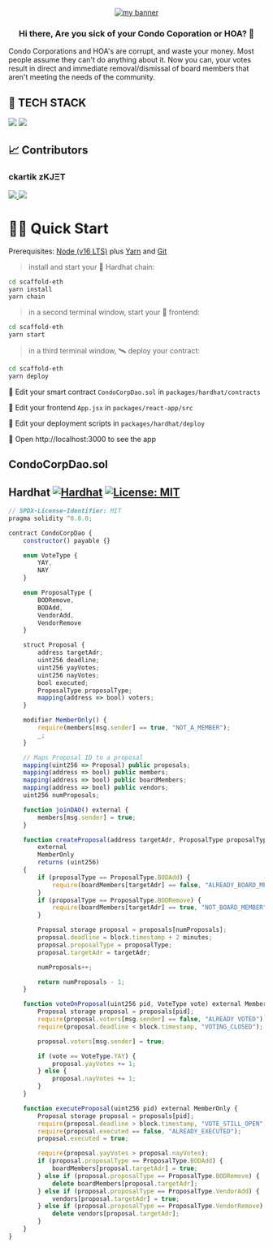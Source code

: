 <p align="center">
  <a href="https://www.yushi.dev/" target="_blank" rel="noreferrer"><img src="https://external-content.duckduckgo.com/iu/?u=https%3A%2F%2Fi.etsystatic.com%2F24613315%2Fr%2Fil%2F6236f5%2F2628608756%2Fil_794xN.2628608756_od7x.jpg&f=1&nofb=1" alt="my banner"></a>
</p>

<h3 align="center">
Hi there, Are you sick of your Condo Coporation or HOA? 👋
</h3>

Condo Corporations and HOA's are corrupt, and waste your money. Most people assume they can't do anything about it. Now you can, your votes result in direct and immediate removal/dismissal of board members that aren't meeting the needs of the community. 

## 💼 TECH STACK

![](https://img.shields.io/badge/Code-React-informational?style=flat&logo=react&color=61DAFB)
![](https://img.shields.io/badge/Code-JavaScript-informational?style=flat&logo=JavaScript&color=F7DF1E)



## 📈 Contributors
### ckartik       zKJΞT<br>
<a href="https://github.com/ckartik">
  <img src="https://github.com/ckartik.png?size=50">
</a> 
<a href="https://github.com/zkjet">
  <img src="https://github.com/zkjet.png?size=50">
</a>

# 🏄‍♂️ Quick Start

Prerequisites: [Node (v16 LTS)](https://nodejs.org/en/download/) plus [Yarn](https://classic.yarnpkg.com/en/docs/install/) and [Git](https://git-scm.com/downloads)

> install and start your 👷‍ Hardhat chain:
```bash
cd scaffold-eth
yarn install
yarn chain
```

> in a second terminal window, start your 📱 frontend:

```bash
cd scaffold-eth
yarn start
```

> in a third terminal window, 🛰 deploy your contract:

```bash
cd scaffold-eth
yarn deploy
```

🔏 Edit your smart contract `CondoCorpDao.sol` in `packages/hardhat/contracts`

📝 Edit your frontend `App.jsx` in `packages/react-app/src`

💼 Edit your deployment scripts in `packages/hardhat/deploy`

📱 Open http://localhost:3000 to see the app

## CondoCorpDao.sol
## Hardhat  [![Hardhat][hardhat-badge]][hardhat] [![License: MIT][license-badge]][license]

[gha]: https://github.com/paulrberg/hardhat-template/actions
[gha-badge]: https://github.com/paulrberg/hardhat-template/actions/workflows/ci.yml/badge.svg
[hardhat]: https://hardhat.org/
[hardhat-badge]: https://img.shields.io/badge/Built%20with-Hardhat-FFDB1C.svg
[license]: https://opensource.org/licenses/MIT
[license-badge]: https://img.shields.io/badge/License-MIT-blue.svg
``` js
// SPDX-License-Identifier: MIT
pragma solidity ^0.8.0;

contract CondoCorpDao {
    constructor() payable {}

    enum VoteType {
        YAY,
        NAY
    }

    enum ProposalType {
        BODRemove,
        BODAdd,
        VendorAdd,
        VendorRemove
    }

    struct Proposal {
        address targetAdr;
        uint256 deadline;
        uint256 yayVotes;
        uint256 nayVotes;
        bool executed;
        ProposalType proposalType;
        mapping(address => bool) voters;
    }

    modifier MemberOnly() {
        require(members[msg.sender] == true, "NOT_A_MEMBER");
        _;
    }

    // Maps Proposal ID to a proposal
    mapping(uint256 => Proposal) public proposals;
    mapping(address => bool) public members;
    mapping(address => bool) public boardMembers;
    mapping(address => bool) public vendors;
    uint256 numProposals;

    function joinDAO() external {
        members[msg.sender] = true;
    }

    function createProposal(address targetAdr, ProposalType proposalType)
        external
        MemberOnly
        returns (uint256)
    {
        if (proposalType == ProposalType.BODAdd) {
            require(boardMembers[targetAdr] == false, "ALREADY_BOARD_MEMBER");
        }
        if (proposalType == ProposalType.BODRemove) {
            require(boardMembers[targetAdr] == true, "NOT_BOARD_MEMBER");
        }

        Proposal storage proposal = proposals[numProposals];
        proposal.deadline = block.timestamp + 2 minutes;
        proposal.proposalType = proposalType;
        proposal.targetAdr = targetAdr;

        numProposals++;

        return numProposals - 1;
    }

    function voteOnProposal(uint256 pid, VoteType vote) external MemberOnly {
        Proposal storage proposal = proposals[pid];
        require(proposal.voters[msg.sender] == false, "ALREADY VOTED");
        require(proposal.deadline < block.timestamp, "VOTING_CLOSED");

        proposal.voters[msg.sender] = true;

        if (vote == VoteType.YAY) {
            proposal.yayVotes += 1;
        } else {
            proposal.nayVotes += 1;
        }
    }

    function executeProposal(uint256 pid) external MemberOnly {
        Proposal storage proposal = proposals[pid];
        require(proposal.deadline > block.timestamp, "VOTE_STILL_OPEN");
        require(proposal.executed == false, "ALREADY_EXECUTED");
        proposal.executed = true;

        require(proposal.yayVotes > proposal.nayVotes);
        if (proposal.proposalType == ProposalType.BODAdd) {
            boardMembers[proposal.targetAdr] = true;
        } else if (proposal.proposalType == ProposalType.BODRemove) {
            delete boardMembers[proposal.targetAdr];
        } else if (proposal.proposalType == ProposalType.VendorAdd) {
            vendors[proposal.targetAdr] = true;
        } else if (proposal.proposalType == ProposalType.VendorRemove) {
            delete vendors[proposal.targetAdr];
        }
    }
}

```